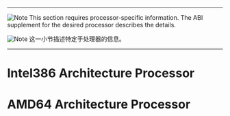 ***
![Note](http://www.sco.com/developers/gabi/latest/warning.gif) This section requires processor-specific information. The ABI supplement for the desired processor describes the details.

![Note](http://www.sco.com/developers/gabi/latest/warning.gif) 这一小节描述特定于处理器的信息。
***

# Intel386 Architecture Processor 


# AMD64 Architecture Processor
